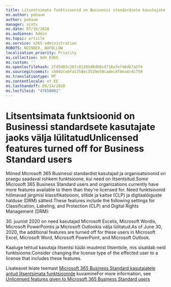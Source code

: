 ```yaml
---
title: Litsentsimata funktsioonid on Businessi standardsete kasutajate jaoks välja lülitatud
ms.author: pebaum
author: pebaum
manager: scotv
ms.date: 07/16/2020
ms.audience: Admin
ms.topic: article
ms.service: o365-administration
ROBOTS: NOINDEX, NOFOLLOW
localization_priority: Priority
ms.collection: Adm_O365
ms.custom: ''
ms.openlocfilehash: 2fd5d03c287c81201d0d68cd718afef46db7a2f4
ms.sourcegitcommit: c6692ce0fa1358ec3529e59ca0ecdfdea4cdc759
ms.translationtype: MT
ms.contentlocale: et-EE
ms.lasthandoff: 09/14/2020
ms.locfileid: "47658001"
---
```

# <a name="unlicensed-features-turned-off-for-business-standard-users"></a><span data-ttu-id="768dd-102">Litsentsimata funktsioonid on Businessi standardsete kasutajate jaoks välja lülitatud</span><span class="sxs-lookup"><span data-stu-id="768dd-102">Unlicensed features turned off for Business Standard users</span></span>

<span data-ttu-id="768dd-103">Mõned Microsoft 365 Businessi standardist kasutajad ja organisatsioonid on praegu saadaval rohkem funktsioone, kui need on litsentsitud.</span><span class="sxs-lookup"><span data-stu-id="768dd-103">Some Microsoft 365 Business Standard users and organizations currently have more features available to them than they're licensed for.</span></span> <span data-ttu-id="768dd-104">Need funktsioonid hõlmavad järgmisi klassifikatsiooni, siltide ja kaitse (CLP) ja digitaalõiguste halduse (DRM) sätteid.</span><span class="sxs-lookup"><span data-stu-id="768dd-104">These features include the following settings for Classification, Labeling, and Protection (CLP) and Digital Rights Management (DRM):</span></span>
    
<span data-ttu-id="768dd-105">30. juunist 2020 on need kasutajad Microsoft Excelis, Microsoft Wordis, Microsoft PowerPointis ja Microsoft Outlookis välja lülitatud.</span><span class="sxs-lookup"><span data-stu-id="768dd-105">As of June 30, 2020, the additional features are turned off for these users in Microsoft Excel, Microsoft Word, Microsoft PowerPoint, and Microsoft Outlook.</span></span>

<span data-ttu-id="768dd-106">Kaaluge tehtud kasutaja litsentsi tüübi muutmist litsentsile, mis sisaldab neid funktsioone.</span><span class="sxs-lookup"><span data-stu-id="768dd-106">Consider changing the license type of the effected user to a license that includes these features.</span></span> 

<span data-ttu-id="768dd-107">Lisateavet leiate teemast [Microsoft 365 Business Standard kasutajatele antud litsentsimata funktsioonide](https://support.microsoft.com/help/4568654/extra-features-to-be-turned-off-for-microsoft-365-business-standard?preview) kuvamine</span><span class="sxs-lookup"><span data-stu-id="768dd-107">For more information, see [Unlicensed features given to Microsoft 365 Business Standard users](https://support.microsoft.com/help/4568654/extra-features-to-be-turned-off-for-microsoft-365-business-standard?preview)</span></span>